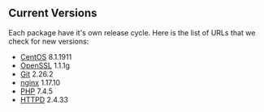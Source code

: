 Current Versions
-----------------

Each package have it's own release cycle. Here is the list of URLs that we check for new versions:

* [CentOS](https://wiki.centos.org/Manuals/ReleaseNotes) 8.1.1911
* [OpenSSL](https://github.com/openssl/openssl/releases) 1.1.1g
* [Git](https://github.com/git/git/releases) 2.26.2
* [nginx](https://nginx.org/en/download.html) 1.17.10
* [PHP](https://github.com/php/php-src/releases) 7.4.5
* [HTTPD](https://github.com/apache/httpd/releases) 2.4.33
